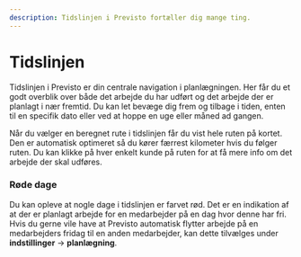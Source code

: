 ```yaml
---
description: Tidslinjen i Previsto fortæller dig mange ting.
---
```


# Tidslinjen

Tidslinjen i Previsto er din centrale navigation i planlægningen. Her får du et godt overblik over både det arbejde du har udført og det arbejde der er planlagt i nær fremtid. Du kan let bevæge dig frem og tilbage i tiden, enten til en specifik dato eller ved at hoppe en uge eller måned ad gangen.

Når du vælger en beregnet rute i tidslinjen får du vist hele ruten på kortet. Den er automatisk optimeret så du kører færrest kilometer hvis du følger ruten. Du kan klikke på hver enkelt kunde på ruten for at få mere info om det arbejde der skal udføres.

### Røde dage

Du kan opleve at nogle dage i tidslinjen er farvet rød. Det er en indikation af at der er planlagt arbejde for en medarbejder på en dag hvor denne har fri. Hvis du gerne vile have at Previsto automatisk flytter arbejde på en medarbejders fridag til en anden medarbejder, kan dette tilvælges under **indstillinger** -> **planlægning**.
